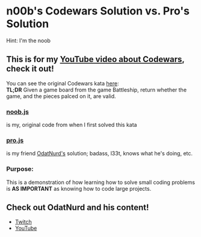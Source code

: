 # n00b's Codewars Solution vs. Pro's Solution
Hint: I'm the noob

## This is for my  [YouTube video about Codewars](https://www.youtube.com/watch?v=wTIcR4GxQrI), check it out!
You can see the original Codewars kata [here](https://www.codewars.com/kata/52bb6539a4cf1b12d90005b7):
<br>
**TL;DR** Given a game board from the game Battleship, return whether the game, and the pieces palced on it, are valid.

### [noob.js](/noob.js)
is my, original code from when I first solved this kata
### [pro.js](/pro.js)
is my friend [OdatNurd's](https://github.com/OdatNurd) solution; badass, l33t, knows what he's doing, etc.

### Purpose:
This is a demonstration of how learning how to solve small coding problems is **AS IMPORTANT** as knowing how to code large projects.

## Check out OdatNurd and his content!
- [Twitch](https://www.twitch.tv/odatnurd)
- [YouTube](https://www.youtube.com/@OdatNurd)
